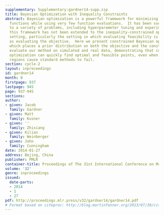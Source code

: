 ```yaml
---
supplementary: Supplementary:gardner14-supp.zip
title: Bayesian Optimization with Inequality Constraints
abstract: Bayesian optimization is a powerful framework for minimizing expensive objective
  functions while using very few function evaluations.  It has been successfully applied
  to a variety of problems, including hyperparameter tuning and experimental design.  However,
  this framework has not been extended to the inequality-constrained optimization
  setting, particularly the setting in which evaluating feasibility is just as expensive
  as evaluating the objective.  Here we present constrained Bayesian optimization,
  which places a prior distribution on both the objective and the constraint functions.  We
  evaluate our method on simulated and real data, demonstrating that constrained Bayesian
  optimization can quickly find optimal and feasible points, even when small feasible
  regions cause standard methods to fail.
section: cycle-2
layout: inproceedings
id: gardner14
month: 0
firstpage: 937
lastpage: 945
page: 937-945
sections: 
author:
- given: Jacob
  family: Gardner
- given: Matt
  family: Kusner
- given: ''
  family: Zhixiang
- given: Kilian
  family: Weinberger
- given: John
  family: Cunningham
date: 2014-01-27
address: Bejing, China
publisher: PMLR
container-title: Proceedings of The 31st International Conference on Machine Learning
volume: '32'
genre: inproceedings
issued:
  date-parts:
  - 2014
  - 1
  - 27
pdf: http://proceedings.mlr.press/v32/gardner14/gardner14.pdf
# Format based on citeproc: http://blog.martinfenner.org/2013/07/30/citeproc-yaml-for-bibliographies/
---
```

